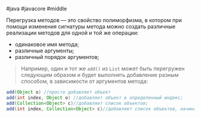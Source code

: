 #java #javacore #middle 

Перегрузка методов — это свойство полиморфизма, в котором при помощи изменения сигнатуры метода можно создать различные реализации методов для одной и той же операции:

- одинаковое имя метода;
- различные аргументы;
- различный порядок аргументов;

>Например, один и тот же `add()` из `List` может быть перегружен следующим образом и будет выполнять добавление разным способом, в зависимости от аргументов метода:
 
 ```java
add(Object o) //просто добавляет объект
add(int index, Object o) //добавляет объект в определенный индекс; 
add(Collection<Object> c)//добавляет список объектов;
add(int index, Collection<Object> c)//добавляет список объектов, начиная с определенного индекса.
```
